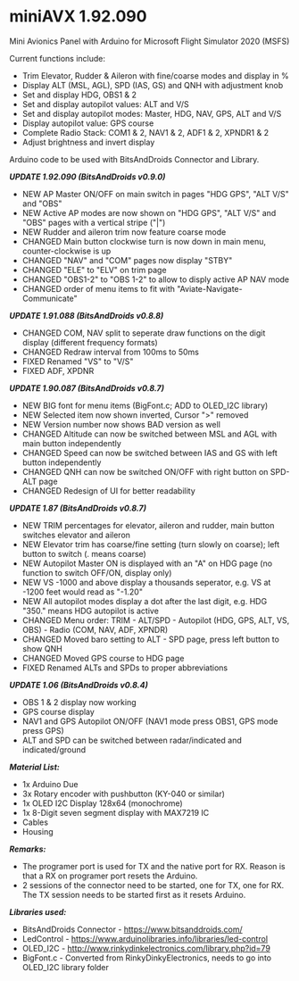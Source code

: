# miniAVX 1.92.090 #

Mini Avionics Panel with Arduino for Microsoft Flight Simulator 2020 (MSFS)

Current functions include:
* Trim Elevator, Rudder & Aileron with fine/coarse modes and display in %
* Display ALT (MSL, AGL), SPD (IAS, GS) and QNH with adjustment knob
* Set and display HDG, OBS1 & 2
* Set and display autopilot values: ALT and V/S
* Set and display autopilot modes: Master, HDG, NAV, GPS, ALT and V/S
* Display autopilot value: GPS course
* Complete Radio Stack: COM1 & 2, NAV1 & 2, ADF1 & 2, XPNDR1 & 2
* Adjust brightness and invert display

Arduino code to be used with BitsAndDroids Connector and Library.

***UPDATE 1.92.090 (BitsAndDroids v0.9.0)***
* NEW AP Master ON/OFF on main switch in pages "HDG GPS", "ALT V/S" and "OBS"
* NEW Active AP modes are now shown on "HDG GPS", "ALT V/S" and "OBS" pages with a vertical stripe ("|")
* NEW Rudder and aileron trim now feature coarse mode
* CHANGED Main button clockwise turn is now down in main menu, counter-clockwise is up
* CHANGED "NAV" and "COM" pages now display "STBY"
* CHANGED "ELE" to "ELV" on trim page
* CHANGED "OBS1-2" to "OBS  1-2" to allow to disply active AP NAV mode
* CHANGED order of menu items to fit with "Aviate-Navigate-Communicate"

***UPDATE 1.91.088 (BitsAndDroids v0.8.8)***
* CHANGED COM, NAV split to seperate draw functions on the digit display (different frequency formats)
* CHANGED Redraw interval from 100ms to 50ms
* FIXED Renamed "VS" to "V/S"
* FIXED ADF, XPDNR 

***UPDATE 1.90.087 (BitsAndDroids v0.8.7)***
* NEW BIG font for menu items (BigFont.c; ADD to OLED_I2C library)
* NEW Selected item now shown inverted, Cursor ">" removed
* NEW Version number now shows BAD version as well
* CHANGED Altitude can now be switched between MSL and AGL with main button independently
* CHANGED Speed can now be switched between IAS and GS with left button independently
* CHANGED QNH can now be switched ON/OFF with right button on SPD-ALT page
* CHANGED Redesign of UI for better readability

***UPDATE 1.87 (BitsAndDroids v0.8.7)***
* NEW TRIM percentages for elevator, aileron and rudder, main button switches elevator and aileron
* NEW Elevator trim has coarse/fine setting (turn slowly on coarse); left button to switch (. means coarse)
* NEW Autopilot Master ON is displayed with an "A" on HDG page (no function to switch OFF/ON, display only)
* NEW VS -1000 and above display a thousands seperator, e.g. VS at -1200 feet would read as "-1.20"
* NEW All autopilot modes display a dot after the last digit, e.g. HDG "350." means HDG autopilot is active
* CHANGED Menu order: TRIM - ALT/SPD - Autopilot (HDG, GPS, ALT, VS, OBS) - Radio (COM, NAV, ADF, XPNDR)
* CHANGED Moved baro setting to ALT - SPD page, press left button to show QNH
* CHANGED Moved GPS course to HDG page
* FIXED Renamed ALTs and SPDs to proper abbreviations

***UPDATE 1.06 (BitsAndDroids v0.8.4)***
* OBS 1 & 2 display now working
* GPS course display
* NAV1 and GPS Autopilot ON/OFF (NAV1 mode press OBS1, GPS mode press GPS)
* ALT and SPD can be switched between radar/indicated and indicated/ground

***Material List:***
* 1x Arduino Due
* 3x Rotary encoder with pushbutton (KY-040 or similar)
* 1x OLED I2C Display 128x64 (monochrome)
* 1x 8-Digit seven segment display with MAX7219 IC
* Cables
* Housing

***Remarks:***
* The programer port is used for TX and the native port for RX. Reason is that a RX on programer port resets the Arduino.
* 2 sessions of the connector need to be started, one for TX, one for RX. The TX session needs to be started first as it resets Arduino.

***Libraries used:***
* BitsAndDroids Connector - https://www.bitsanddroids.com/
* LedControl - https://www.arduinolibraries.info/libraries/led-control
* OLED_I2C - http://www.rinkydinkelectronics.com/library.php?id=79
* BigFont.c - Converted from RinkyDinkyElectronics, needs to go into OLED_I2C library folder
